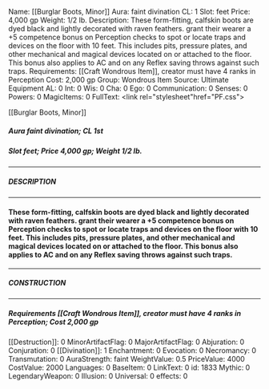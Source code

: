 Name: [[Burglar Boots, Minor]]
Aura: faint divination
CL: 1
Slot: feet
Price: 4,000 gp
Weight: 1/2 lb.
Description: These form-fitting, calfskin boots are dyed black and lightly decorated with raven feathers. grant their wearer a +5 competence bonus on Perception checks to spot or locate traps and devices on the floor with 10 feet. This includes pits, pressure plates, and other mechanical and magical devices located on or attached to the floor. This bonus also applies to AC and on any Reflex saving throws against such traps.
Requirements: [[Craft Wondrous Item]], creator must have 4 ranks in Perception
Cost: 2,000 gp
Group: Wondrous Item
Source: Ultimate Equipment
AL: 0
Int: 0
Wis: 0
Cha: 0
Ego: 0
Communication: 0
Senses: 0
Powers: 0
MagicItems: 0
FullText: <link rel="stylesheet"href="PF.css"><div class="heading"><p class="alignleft">[[Burglar Boots, Minor]]</p><div style="clear: both;"></div></div><div><h5><b>Aura </b>faint divination; <b>CL </b>1st</h5><h5><b>Slot </b>feet; <b>Price </b>4,000 gp; <b>Weight </b>1/2 lb.</h5></div><hr/><div><h5><b>DESCRIPTION</b></h5></div><hr/><div><h4><p>These form-fitting, calfskin boots are dyed black and lightly decorated with raven feathers. grant their wearer a +5 competence bonus on Perception checks to spot or locate traps and devices on the floor with 10 feet. This includes pits, pressure plates, and other mechanical and magical devices located on or attached to the floor. This bonus also applies to AC and on any Reflex saving throws against such traps.</p></h4></div><hr/><div><h5><b>CONSTRUCTION</b></h5></div><hr/><div><h5><b>Requirements </b>[[Craft Wondrous Item]], creator must have 4 ranks in Perception; <b>Cost </b>2,000 gp</h5></div>
[[Destruction]]: 0
MinorArtifactFlag: 0
MajorArtifactFlag: 0
Abjuration: 0
Conjuration: 0
[[Divination]]: 1
Enchantment: 0
Evocation: 0
Necromancy: 0
Transmutation: 0
AuraStrength: faint
WeightValue: 0.5
PriceValue: 4000
CostValue: 2000
Languages: 0
BaseItem: 0
LinkText: 0
id: 1833
Mythic: 0
LegendaryWeapon: 0
Illusion: 0
Universal: 0
effects: 0
